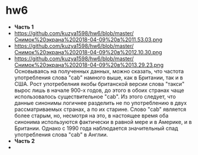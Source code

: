 # hw6
+ **Часть 1** 
+ https://github.com/kuzya1598/hw6/blob/master/Снимок%20экрана%202018-04-09%20в%2011.53.03.png
+ https://github.com/kuzya1598/hw6/blob/master/Снимок%20экрана%202018-04-09%20в%2012.10.30.png
+ https://github.com/kuzya1598/hw6/blob/master/Снимок%20экрана%202018-04-09%20в%2013.29.23.png
Основываясь на полученных данных, можно сказать, что частота употребления слова "cab" намного выше, как в Британии, так и в США. Рост употребелния якобы британской версии слова "такси" вырос лишь в начале 900-х годов, до этого в обоих странах чаще использовалось существительное "cab". Из этого следует, что данные синонимы логичнее разделить не по употреблению в двух рассматриваемых странах, а по их старине. Слово "cab" является более старым, но, несмотря на это, в настоящее время оба синонима используются фактически в равной мере и в Америке, и в Британии. Однако с 1990 года наблюдается значительный спад употребления слова "cab" в Англии.
+ **Часть 2**
+ 
